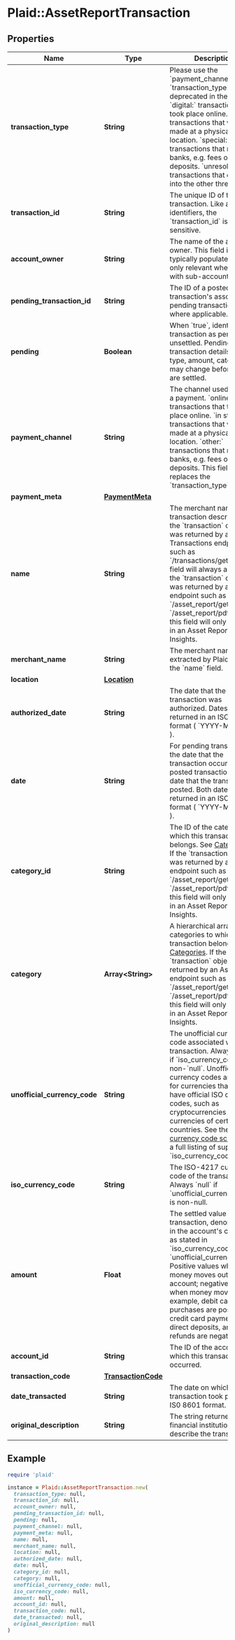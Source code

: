 # Plaid::AssetReportTransaction

## Properties

| Name | Type | Description | Notes |
| ---- | ---- | ----------- | ----- |
| **transaction_type** | **String** | Please use the &#x60;payment_channel&#x60; field, &#x60;transaction_type&#x60; will be deprecated in the future.  &#x60;digital:&#x60; transactions that took place online.  &#x60;place:&#x60; transactions that were made at a physical location.  &#x60;special:&#x60; transactions that relate to banks, e.g. fees or deposits.  &#x60;unresolved:&#x60; transactions that do not fit into the other three types.  | [optional] |
| **transaction_id** | **String** | The unique ID of the transaction. Like all Plaid identifiers, the &#x60;transaction_id&#x60; is case sensitive. |  |
| **account_owner** | **String** | The name of the account owner. This field is not typically populated and only relevant when dealing with sub-accounts. | [optional] |
| **pending_transaction_id** | **String** | The ID of a posted transaction&#39;s associated pending transaction, where applicable. | [optional] |
| **pending** | **Boolean** | When &#x60;true&#x60;, identifies the transaction as pending or unsettled. Pending transaction details (name, type, amount, category ID) may change before they are settled. |  |
| **payment_channel** | **String** | The channel used to make a payment. &#x60;online:&#x60; transactions that took place online.  &#x60;in store:&#x60; transactions that were made at a physical location.  &#x60;other:&#x60; transactions that relate to banks, e.g. fees or deposits.  This field replaces the &#x60;transaction_type&#x60; field.  | [optional] |
| **payment_meta** | [**PaymentMeta**](PaymentMeta.md) |  | [optional] |
| **name** | **String** | The merchant name or transaction description.  If the &#x60;transaction&#x60; object was returned by a Transactions endpoint such as &#x60;/transactions/get&#x60;, this field will always appear. If the &#x60;transaction&#x60; object was returned by an Assets endpoint such as &#x60;/asset_report/get/&#x60; or &#x60;/asset_report/pdf/get&#x60;, this field will only appear in an Asset Report with Insights. | [optional] |
| **merchant_name** | **String** | The merchant name, as extracted by Plaid from the &#x60;name&#x60; field. | [optional] |
| **location** | [**Location**](Location.md) |  | [optional] |
| **authorized_date** | **String** | The date that the transaction was authorized. Dates are returned in an ISO 8601 format ( &#x60;YYYY-MM-DD&#x60; ). | [optional] |
| **date** | **String** | For pending transactions, the date that the transaction occurred; for posted transactions, the date that the transaction posted. Both dates are returned in an ISO 8601 format ( &#x60;YYYY-MM-DD&#x60; ). |  |
| **category_id** | **String** | The ID of the category to which this transaction belongs. See [Categories](https://plaid.com/docs/#category-overview).  If the &#x60;transaction&#x60; object was returned by an Assets endpoint such as &#x60;/asset_report/get/&#x60; or &#x60;/asset_report/pdf/get&#x60;, this field will only appear in an Asset Report with Insights. | [optional] |
| **category** | **Array&lt;String&gt;** | A hierarchical array of the categories to which this transaction belongs. See [Categories](https://plaid.com/docs/#category-overview).  If the &#x60;transaction&#x60; object was returned by an Assets endpoint such as &#x60;/asset_report/get/&#x60; or &#x60;/asset_report/pdf/get&#x60;, this field will only appear in an Asset Report with Insights. | [optional] |
| **unofficial_currency_code** | **String** | The unofficial currency code associated with the transaction. Always &#x60;null&#x60; if &#x60;iso_currency_code&#x60; is non-&#x60;null&#x60;. Unofficial currency codes are used for currencies that do not have official ISO currency codes, such as cryptocurrencies and the currencies of certain countries.  See the [currency code schema](/docs/api/accounts#currency-code-schema) for a full listing of supported &#x60;iso_currency_code&#x60;s. | [optional] |
| **iso_currency_code** | **String** | The ISO-4217 currency code of the transaction. Always &#x60;null&#x60; if &#x60;unofficial_currency_code&#x60; is non-null. | [optional] |
| **amount** | **Float** | The settled value of the transaction, denominated in the account&#39;s currency, as stated in &#x60;iso_currency_code&#x60; or &#x60;unofficial_currency_code&#x60;. Positive values when money moves out of the account; negative values when money moves in. For example, debit card purchases are positive; credit card payments, direct deposits, and refunds are negative. |  |
| **account_id** | **String** | The ID of the account in which this transaction occurred. |  |
| **transaction_code** | [**TransactionCode**](TransactionCode.md) |  | [optional] |
| **date_transacted** | **String** | The date on which the transaction took place, in IS0 8601 format. | [optional] |
| **original_description** | **String** | The string returned by the financial institution to describe the transaction |  |

## Example

```ruby
require 'plaid'

instance = Plaid::AssetReportTransaction.new(
  transaction_type: null,
  transaction_id: null,
  account_owner: null,
  pending_transaction_id: null,
  pending: null,
  payment_channel: null,
  payment_meta: null,
  name: null,
  merchant_name: null,
  location: null,
  authorized_date: null,
  date: null,
  category_id: null,
  category: null,
  unofficial_currency_code: null,
  iso_currency_code: null,
  amount: null,
  account_id: null,
  transaction_code: null,
  date_transacted: null,
  original_description: null
)
```


